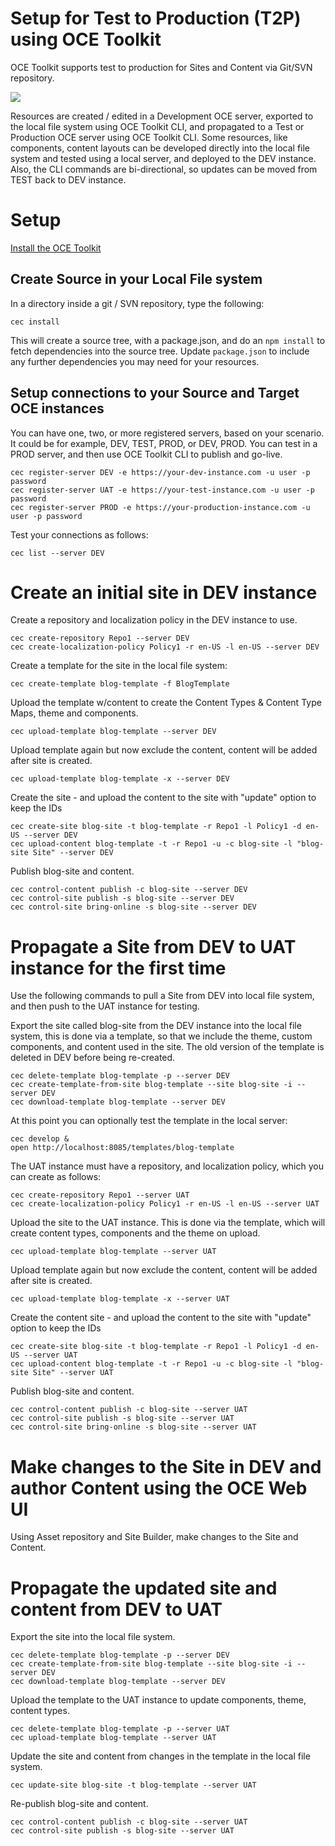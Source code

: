 # Setup for Test to Production (T2P) using OCE Toolkit
OCE Toolkit supports test to production for Sites and Content via Git/SVN repository.

![](https://github.com/oracle/content-and-experience-toolkit/blob/master/sites/doc/T2P-Graphic.jpg?raw=true)

Resources are created / edited in a Development OCE server, exported to the local file system using OCE Toolkit CLI, and propagated to a Test or Production OCE server using OCE Toolkit CLI.
Some resources, like components, content layouts can be developed directly into the local file system and tested using a local server, and deployed to the DEV instance.  Also, the CLI commands are bi-directional, so updates can be moved from TEST back to DEV instance. 

# Setup
[Install the OCE Toolkit](../README.MD)
## Create Source in your Local File system
In a directory inside a git / SVN repository, type the following:

```
cec install
```

This will create a source tree, with a package.json, and do an `npm install` to fetch dependencies into the source tree.  Update `package.json` to include any further dependencies you may need for your resources.

## Setup connections to your Source and Target OCE instances
You can have one, two, or more registered servers, based on your scenario.  It could be for example, DEV, TEST, PROD, or DEV, PROD.  You can test in a PROD server, and then use OCE Toolkit CLI to publish and go-live.

```
cec register-server DEV -e https://your-dev-instance.com -u user -p password
cec register-server UAT -e https://your-test-instance.com -u user -p password
cec register-server PROD -e https://your-production-instance.com -u user -p password
```

Test your connections as follows:

```
cec list --server DEV
```
# Create an initial site in DEV instance

Create a repository and localization policy in the DEV instance to use.

```
cec create-repository Repo1 --server DEV
cec create-localization-policy Policy1 -r en-US -l en-US --server DEV
```

Create a template for the site in the local file system:

```
cec create-template blog-template -f BlogTemplate
```

Upload the template w/content to create the Content Types & Content Type Maps, theme and components.

```
cec upload-template blog-template --server DEV
```

Upload template again but now exclude the content, content will be added after site is created.

```
cec upload-template blog-template -x --server DEV
```

Create the site - and upload the content to the site with "update" option to keep the IDs

```
cec create-site blog-site -t blog-template -r Repo1 -l Policy1 -d en-US --server DEV
cec upload-content blog-template -t -r Repo1 -u -c blog-site -l "blog-site Site" --server DEV
```

Publish blog-site and content.

```
cec control-content publish -c blog-site --server DEV
cec control-site publish -s blog-site --server DEV
cec control-site bring-online -s blog-site --server DEV
```

# Propagate a Site from DEV to UAT instance for the first time
Use the following commands to pull a Site from DEV into local file system, and then push to the UAT instance for testing.

Export the site called blog-site from the DEV instance into the local file system, this is done via a template, so that we include the theme, custom components, and content used in the site.  The old version of the template is deleted in DEV before being re-created.

```
cec delete-template blog-template -p --server DEV
cec create-template-from-site blog-template --site blog-site -i --server DEV
cec download-template blog-template --server DEV
```

At this point you can optionally test the template in the local server:

```
cec develop &
open http://localhost:8085/templates/blog-template
```

The UAT instance must have a repository, and localization policy, which you can create as follows:

```
cec create-repository Repo1 --server UAT
cec create-localization-policy Policy1 -r en-US -l en-US --server UAT
```

Upload the site to the UAT instance.  This is done via the template, which will create content types, components and the theme on upload.

```
cec upload-template blog-template --server UAT
```
Upload template again but now exclude the content, content will be added after site is created.

```
cec upload-template blog-template -x --server UAT
```
Create the content site - and upload the content to the site with "update" option to keep the IDs

```
cec create-site blog-site -t blog-template -r Repo1 -l Policy1 -d en-US --server UAT
cec upload-content blog-template -t -r Repo1 -u -c blog-site -l "blog-site Site" --server UAT
```

Publish blog-site and content.

```
cec control-content publish -c blog-site --server UAT
cec control-site publish -s blog-site --server UAT
cec control-site bring-online -s blog-site --server UAT
```

# Make changes to the Site in DEV and author Content using the OCE Web UI
Using Asset repository and Site Builder, make changes to the Site and Content.

# Propagate the updated site and content from DEV to UAT 
Export the site into the local file system.

```
cec delete-template blog-template -p --server DEV
cec create-template-from-site blog-template --site blog-site -i --server DEV
cec download-template blog-template --server DEV
```

Upload the template to the UAT instance to update components, theme, content types.

```
cec delete-template blog-template -p --server UAT
cec upload-template blog-template --server UAT
```

Update the site and content from changes in the template in the local file system.

```
cec update-site blog-site -t blog-template --server UAT
```

Re-publish blog-site and content.

```
cec control-content publish -c blog-site --server UAT
cec control-site publish -s blog-site --server UAT
```




